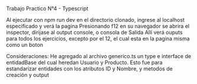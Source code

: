 Trabajo Practico N°4 - Typescript

Al ejecutar con npm run dev en el directorio clonado, ingrese al localhost especificado y verá la pagina
Presionando f12 en su navegador se abrira el inspector, dirijase al output console, o consola de Salida
Allí verá ouputs para todos los ejercicios, excepto por el 12, el cual esta en la pagina misma como un boton

Consideraciones: 
He agregado al archivo generico.ts un type e interface de entidadBase del cual heredan Usuario y Producto. Esto fue para estandarizar entidades con los atributos ID y Nombre, y metodos de creación y output
